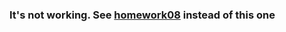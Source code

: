 ### It's not working. See [homework08](https://github.com/nttrang99/Python/tree/master/homework08) instead of this one

